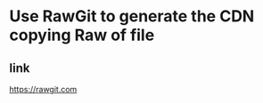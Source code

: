 Use RawGit to generate the CDN copying Raw of file
=======================================

link
------------
https://rawgit.com
